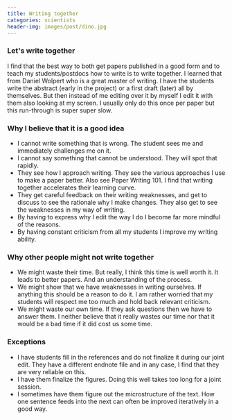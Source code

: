 ```yaml
---
title: Writing together
categories: scientists
header-img: images/post/dino.jpg
---
```



### Let's write together

I find that the best way to both get papers published in a good form and to teach my students/postdocs how to write is to write together. I learned that from Daniel Wolpert who is a great master of writing. I have the students write the abstract (early in the project) or a first draft (later) all by themselves. But then instead of me editing over it by myself I edit it with them also looking at my screen. I usually only do this once per paper but this run-through is super super slow.

### Why I believe that it is a good idea

- I cannot write something that is wrong. The student sees me and immediately challenges me on it.
- I cannot say something that cannot be understood. They will spot that rapidly.
- They see how I approach writing. They see the various approaches I use to make a paper better. Also see Paper Writing 101. I find that writing together accelerates their learning curve.
- They get careful feedback on their writing weaknesses, and get to discuss to see the rationale why I make changes. They also get to see the weaknesses in my way of writing.
- By having to express why I edit the way I do I become far more mindful of the reasons.
- By having constant criticism from all my students I improve my writing ability.

### Why other people might not write together

- We might waste their time. But really, I think this time is well worth it. It leads to better papers. And an understanding of the process.
- We might show that we have weaknesses in writing ourselves. If anything this should be a reason to do it. I am rather worried that my students will respect me too much and hold back relevant criticism.
- We might waste our own time. If they ask questions then we have to answer them. I neither believe that it really wastes our time nor that it would be a bad time if it did cost us some time.

### Exceptions

- I have students fill in the references and do not finalize it during our joint edit. They have a different endnote file and in any case, I find that they are very reliable on this.
- I have them finalize the figures. Doing this well takes too long for a joint session.
- I sometimes have them figure out the microstructure of the text. How one sentence feeds into the next can often be improved iteratively in a good way.
